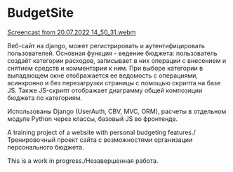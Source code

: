 # BudgetSite
[Screencast from 20.07.2022 14_50_31.webm](https://user-images.githubusercontent.com/103374481/179931121-ce77014d-8d4a-4291-a767-b4f674a1f986.webm)

Веб-сайт на django, может регистрировать и аутентифицировать пользователей. Основная функция - ведение бюджета: пользователь создаёт категории расходов, записывает в них операции с внесением и снятием средств и комментарии к ним. При выборе категории в выпадающем окне отображается ее ведомость с операциями, асинхронно и без перезагрузки страницы с помощью скрипта на базе JS. Также JS-скрипт отображает диаграмму общей композиции бюджета по категориям.

Использованы Django (UserAuth, CBV, MVC, ORM), расчеты в отдельном модуле Python через классы, базовый JS во фронтенде.


A training project of a website with personal budgeting features./Тренировочный проект сайта с возможностями организации персонального бюджета.

This is a work in progress./Незавершенная работа.




